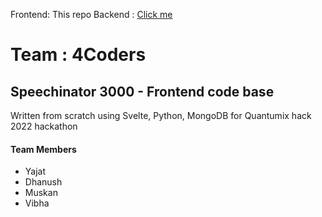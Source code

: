Frontend: This repo
Backend :  [Click me](https://github.com/steinskeeper/quantumx-speech-backend)

# Team : 4Coders

##  Speechinator 3000 - Frontend code base
Written from scratch using Svelte, Python, MongoDB for Quantumix hack 2022 hackathon
#### Team Members
- Yajat
- Dhanush
- Muskan
- Vibha
